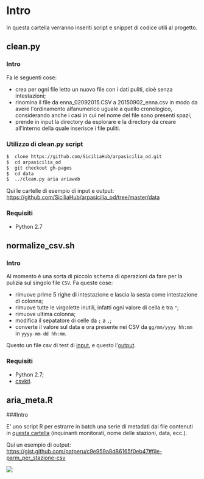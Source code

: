 # Intro
In questa cartella verranno inseriti script e snippet di codice utili al progetto.

## clean.py
### Intro
Fa le seguenti cose:
* crea per ogni file letto un nuovo file con i dati puliti, cioè senza intestazioni;
* rinomina il file da enna_02092015.CSV a 20150902_enna.csv in modo da avere l'ordinamento alfanumerico uguale a quello cronologico, considerando anche i casi in cui nel nome del file sono presenti spazi;
* prende in input la directory da esplorare e la directory da creare all'interno della quale inserisce i file puliti.

### Utilizzo di clean.py script

``` bash
$  clone https://github.com/SiciliaHub/arpasicilia_od.git
$  cd arpasicilia_od
$  git checkout gh-pages
$  cd data
$  ../clean.py aria ariaweb
```
Qui le cartelle di esempio di input e output: https://github.com/SiciliaHub/arpasicilia_od/tree/master/data

### Requisiti
* Python 2.7

## normalize_csv.sh
### Intro
Al momento è una sorta di piccolo schema di operazioni da fare per la pulizia sul singolo file `CSV`. Fa queste cose:
* rimuove prime 5 righe di intestazione e lascia la sesta come intestazione di colonna;
* rimuove tutte le virgolette inutili, infatti ogni valore di cella è tra `"`;
* rimuove ultima colonna;
* modifica il sepatatore di celle da `;` a `,`;
* converte il valore sul data e ora presente nei CSV da `gg/mm/yyyy hh:mm` in `yyyy-mm-dd hh:mm`.

Questo un file csv di test di [input](https://github.com/SiciliaHub/arpasicilia_od/blob/master/script/normalize_csv_testing/input.csv), e questo l'[output](https://github.com/SiciliaHub/arpasicilia_od/blob/master/script/normalize_csv_testing/out_03.csv).

### Requisiti
* Python 2.7;
* [csvkit](https://csvkit.readthedocs.org/).

## aria_meta.R
###Intro

E' uno script R per estrarre in batch una serie di metadati dai file contenuti in [questa cartella](https://github.com/SiciliaHub/arpasicilia_od/tree/master/data/aria) (inquinanti monitorati, nome delle stazioni, data, ecc.).

Qui un esempio di output: https://gist.github.com/patperu/c9e959a8d86165f0eb47#file-parm_per_stazione-csv

![](http://i.imgur.com/WZsGdUY.png)

